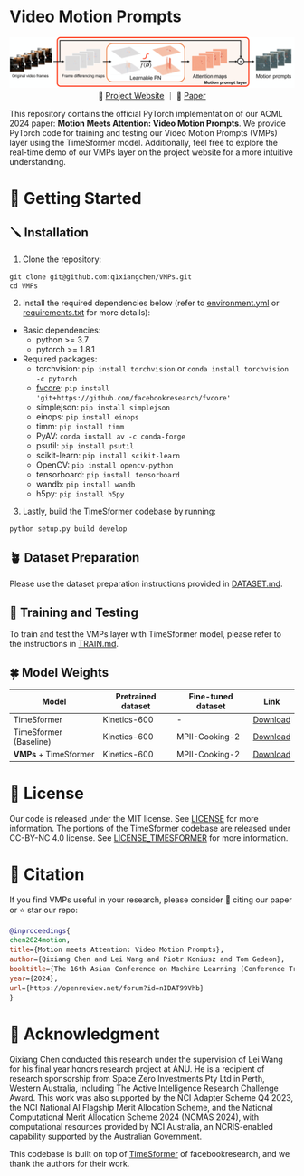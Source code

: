 # Video Motion Prompts

<p align="center">
  <img src="./fig/pipeline.png" width="900"/>
  <br>
  &nbsp&nbsp 🌺 <a href="https://q1xiangchen.github.io/motion-prompts/">Project Website</a> ｜ 📑 <a href="https://arxiv.org/abs/2407.03179">Paper</a> &nbsp&nbsp
</p>

This repository contains the official PyTorch implementation of our ACML 2024 paper: **Motion Meets Attention: Video Motion Prompts**. We provide PyTorch code for training and testing our Video Motion Prompts (VMPs) layer using the TimeSformer model. Additionally, feel free to explore the real-time demo of our VMPs layer on the project website for a more intuitive understanding.


# 🌹 Getting Started

## 🪛 Installation
1. Clone the repository:
```
git clone git@github.com:q1xiangchen/VMPs.git
cd VMPs
```
2. Install the required dependencies below (refer to [environment.yml](environment.yml) or [requirements.txt](requirements.txt) for more details):

- Basic dependencies:
  - python >= 3.7
  - pytorch >= 1.8.1
- Required packages:
  - torchvision: `pip install torchvision` or `conda install torchvision -c pytorch`
  - [fvcore](https://github.com/facebookresearch/fvcore/): `pip install 'git+https://github.com/facebookresearch/fvcore'`
  - simplejson: `pip install simplejson`
  - einops: `pip install einops`
  - timm: `pip install timm`
  - PyAV: `conda install av -c conda-forge`
  - psutil: `pip install psutil`
  - scikit-learn: `pip install scikit-learn`
  - OpenCV: `pip install opencv-python`
  - tensorboard: `pip install tensorboard`
  - wandb: `pip install wandb`
  - h5py: `pip install h5py`

3. Lastly, build the TimeSformer codebase by running:
  ```
  python setup.py build develop
  ```


## 🪴 Dataset Preparation
Please use the dataset preparation instructions provided in [DATASET.md](timesformer/datasets/DATASET.md).


## 🌷 Training and Testing
To train and test the VMPs layer with TimeSformer model, please refer to the instructions in [TRAIN.md](./configs/TRAIN.md).


## 🍀 Model Weights
| Model | Pretrained dataset | Fine-tuned dataset | Link |
| ----- | ------------------ | ------------------ | ---- |
| TimeSformer | Kinetics-600 | - | [Download](https://drive.google.com/file/d/1azYHGUqTW3_-V09tk_r5QRwmlHgcLUNT/view?usp=sharing) |
| TimeSformer (Baseline) | Kinetics-600 | MPII-Cooking-2 | [Download](https://drive.google.com/file/d/11pJg30COO7hWniRzLlGrlF7u5XoEGVTX/view?usp=sharing) |
| **VMPs** + TimeSformer | Kinetics-600 | MPII-Cooking-2 | [Download](https://drive.google.com/file/d/10eXvXbVGSaA5mPEL1Cn8Q6eaAZgJTkjP/view?usp=sharing) |


# 🌼 License
Our code is released under the MIT license. See [LICENSE](LICENSE) for more information.
The portions of the TimeSformer codebase are released under CC-BY-NC 4.0 license. See [LICENSE_TIMESFORMER](https://github.com/facebookresearch/TimeSformer?tab=readme-ov-file#license) for more information.


# 🌸 Citation
If you find VMPs useful in your research, please consider 📝 citing our paper or ⭐️ star our repo:

```BibTeX
@inproceedings{
chen2024motion,
title={Motion meets Attention: Video Motion Prompts},
author={Qixiang Chen and Lei Wang and Piotr Koniusz and Tom Gedeon},
booktitle={The 16th Asian Conference on Machine Learning (Conference Track)},
year={2024},
url={https://openreview.net/forum?id=nIDAT99Vhb}
}
```


# 🎄 Acknowledgment
Qixiang Chen conducted this research under the supervision of Lei Wang for his final year honors research project at ANU. He is a recipient of research sponsorship from Space Zero Investments Pty Ltd in Perth, Western Australia, including The Active Intelligence Research Challenge Award. This work was also supported by the NCI Adapter Scheme Q4 2023, the NCI National AI Flagship Merit Allocation Scheme, and the National Computational Merit Allocation Scheme 2024 (NCMAS 2024), with computational resources provided by NCI Australia, an NCRIS-enabled capability supported by the Australian Government.

This codebase is built on top of [TimeSformer](https://github.com/facebookresearch/TimeSformer) of facebookresearch, and we thank the authors for their work. 